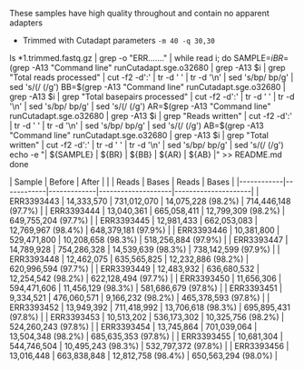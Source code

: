 These samples have high quality throughout and contain no apparent adapters
* Trimmed with Cutadapt parameters `-m 40 -q 30,30`

ls *1.trimmed.fastq.gz | grep -o "ERR......." | while read i; do
	SAMPLE=${i}
	BR=$(grep -A13 "Command line" runCutadapt.sge.o32680 | grep -A13 $i | grep "Total reads processed" | cut -f2 -d':' | tr -d ' ' | tr -d '\n' | sed 's/bp/ bp/g' | sed 's/(/ (/g')
	BB=$(grep -A13 "Command line" runCutadapt.sge.o32680 | grep -A13 $i | grep "Total basepairs processed" | cut -f2 -d':' | tr -d ' ' | tr -d '\n' | sed 's/bp/ bp/g' | sed 's/(/ (/g')
	AR=$(grep -A13 "Command line" runCutadapt.sge.o32680 | grep -A13 $i | grep "Reads written" | cut -f2 -d':' | tr -d ' ' | tr -d '\n' | sed 's/bp/ bp/g' | sed 's/(/ (/g')
	AB=$(grep -A13 "Command line" runCutadapt.sge.o32680 | grep -A13 $i | grep "Total written" | cut -f2 -d':' | tr -d ' ' | tr -d '\n' | sed 's/bp/ bp/g' | sed 's/(/ (/g')
	echo -e "| ${SAMPLE} |  ${BR} | ${BB} |  ${AR} | ${AB} |" >> README.md
done


|   Sample   |          Before          |                  After                   |
|            |   Reads    |    Bases    |       Reads        |        Bases        |
|------------|------------|-------------|--------------------|---------------------|
| ERR3393443 | 14,333,570 | 731,012,070 | 14,075,228 (98.2%) | 714,446,148 (97.7%) |
| ERR3393444 | 13,040,361 | 665,058,411 | 12,799,309 (98.2%) | 649,755,204 (97.7%) |
| ERR3393445 | 12,981,433 | 662,053,083 | 12,769,967 (98.4%) | 648,379,181 (97.9%) |
| ERR3393446 | 10,381,800 | 529,471,800 | 10,208,658 (98.3%) | 518,256,884 (97.9%) |
| ERR3393447 | 14,789,928 | 754,286,328 | 14,539,639 (98.3%) | 738,142,599 (97.9%) |
| ERR3393448 | 12,462,075 | 635,565,825 | 12,232,886 (98.2%) | 620,996,594 (97.7%) |
| ERR3393449 | 12,483,932 | 636,680,532 | 12,254,542 (98.2%) | 622,128,494 (97.7%) |
| ERR3393450 | 11,656,306 | 594,471,606 | 11,456,129 (98.3%) | 581,686,679 (97.8%) |
| ERR3393451 |  9,334,521 | 476,060,571 |  9,166,232 (98.2%) | 465,378,593 (97.8%) |
| ERR3393452 | 13,949,392 | 711,418,992 | 13,706,618 (98.3%) | 695,895,431 (97.8%) |
| ERR3393453 | 10,513,202 | 536,173,302 | 10,325,756 (98.2%) | 524,260,243 (97.8%) |
| ERR3393454 | 13,745,864 | 701,039,064 | 13,504,348 (98.2%) | 685,635,353 (97.8%) |
| ERR3393455 | 10,681,304 | 544,746,504 | 10,495,243 (98.3%) | 532,797,372 (97.8%) |
| ERR3393456 | 13,016,448 | 663,838,848 | 12,812,758 (98.4%) | 650,563,294 (98.0%) |
